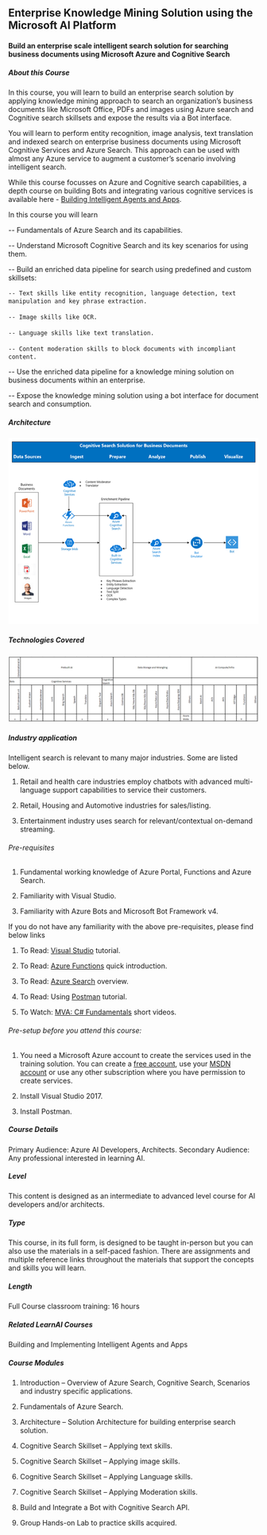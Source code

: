 ## Enterprise Knowledge Mining Solution using the Microsoft AI Platform
#### Build an enterprise scale intelligent search solution for searching business documents using Microsoft Azure and Cognitive Search

##### About this Course
In this course, you will learn to build an enterprise search solution by applying knowledge mining approach to search an organization’s business documents like Microsoft Office, PDFs and images using Azure search and Cognitive search skillsets and expose the results via a Bot interface.

You will learn to perform entity recognition, image analysis, text translation and indexed search on enterprise business documents using Microsoft Cognitive Services and Azure Search. This approach can be used with almost any Azure service to augment a customer’s scenario involving intelligent search. 

While this course focusses on Azure and Cognitive search capabilities, a depth course on building Bots and integrating various cognitive services is available here - [Building Intelligent Agents and Apps](https://azure.github.io/LearnAI-Bootcamp/emergingaidev_bootcamp).

In this course you will learn

-- Fundamentals of Azure Search and its capabilities.

-- Understand Microsoft Cognitive Search and its key scenarios for using them.

-- Build an enriched data pipeline for search using predefined and custom skillsets:

    -- Text skills like entity recognition, language detection, text manipulation and key phrase extraction.
    
    -- Image skills like OCR.
    
    -- Language skills like text translation.
    
    -- Content moderation skills to block documents with incompliant content.
    
-- Use the enriched data pipeline for a knowledge mining solution on business documents within an enterprise.

-- Expose the knowledge mining solution using a bot interface for document search and consumption.


##### Architecture
![Architecture](KMArchitecture.png)

##### Technologies Covered
![Technology](KMTechnologyMap.png)

##### Industry application

Intelligent search is relevant to many major industries. Some are listed below.

1.	Retail and health care industries employ chatbots with advanced multi-language support capabilities to service their customers.

2.	Retail, Housing and Automotive industries for sales/listing.

3.	Entertainment industry uses search for relevant/contextual on-demand streaming.

###### Pre-requisites

1.	Fundamental working knowledge of Azure Portal, Functions and Azure Search.

2.	Familiarity with Visual Studio.

3.	Familiarity with Azure Bots and Microsoft Bot Framework v4.

If you do not have any familiarity with the above pre-requisites, please find below links

1.	To Read: [Visual Studio](https://docs.microsoft.com/en-us/visualstudio/ide/visual-studio-ide) tutorial.

2.	To Read: [Azure Functions](https://docs.microsoft.com/en-us/azure/azure-functions/functions-overview) quick introduction.

3.	To Read: [Azure Search](https://docs.microsoft.com/en-us/azure/search/search-what-is-azure-search) overview.

4.	To Read: Using [Postman](https://docs.microsoft.com/en-us/azure/search/search-fiddler) tutorial.

5.	To Watch: [MVA: C# Fundamentals](https://mva.microsoft.com/en-us/training-courses/c-fundamentals-for-absolute-beginners-16169?l=Lvld4EQIC_2706218949) short videos.

###### Pre-setup before you attend this course:
1.	You need a Microsoft Azure account to create the services used in the training solution. You can create a [free account](https://azure.microsoft.com/en-us/free/), use your [MSDN account](https://azure.microsoft.com/en-us/pricing/member-offers/credit-for-visual-studio-subscribers/) or use any other subscription where you have permission to create services.

2.	Install Visual Studio 2017.

3.	Install Postman.

##### Course Details

Primary Audience: Azure AI Developers, Architects.
Secondary Audience:  Any professional interested in learning AI.

##### Level

This content is designed as an intermediate to advanced level course for AI developers and/or architects.

##### Type
This course, in its full form, is designed to be taught in-person but you can also use the materials in a self-paced fashion. There are assignments and multiple reference links throughout the materials that support the concepts and skills you will learn.

##### Length

Full Course classroom training:  16 hours

##### Related LearnAI Courses

Building and Implementing Intelligent Agents and Apps

##### Course Modules

1.	Introduction – Overview of Azure Search, Cognitive Search, Scenarios and industry specific applications.

2.	Fundamentals of Azure Search.

3.	Architecture – Solution Architecture for building enterprise search solution.

4.	Cognitive Search Skillset – Applying text skills.

5.	Cognitive Search Skillset – Applying image skills.

6.	Cognitive Search Skillset – Applying Language skills.

7.	Cognitive Search Skillset – Applying Moderation skills.

8.	Build and Integrate a Bot with Cognitive Search API.

9.	Group Hands-on Lab to practice skills acquired.

